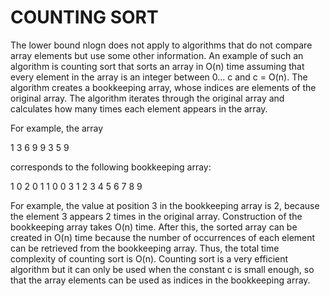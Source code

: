 # COUNTING SORT
The lower bound nlogn does not apply to algorithms that do not compare array
elements but use some other information. An example of such an algorithm is
counting sort that sorts an array in O(n) time assuming that every element in
the array is an integer between 0... c and c = O(n).
The algorithm creates a bookkeeping array, whose indices are elements of the
original array. The algorithm iterates through the original array and calculates
how many times each element appears in the array.

For example, the array

1 3 6 9 9 3 5 9

corresponds to the following bookkeeping array:

1 0 2 0 1 1 0 0 3
1 2 3 4 5 6 7 8 9

For example, the value at position 3 in the bookkeeping array is 2, because
the element 3 appears 2 times in the original array.
Construction of the bookkeeping array takes O(n) time. After this, the sorted
array can be created in O(n) time because the number of occurrences of each
element can be retrieved from the bookkeeping array. Thus, the total time
complexity of counting sort is O(n).
Counting sort is a very efficient algorithm but it can only be used when the
constant c is small enough, so that the array elements can be used as indices in
the bookkeeping array.
